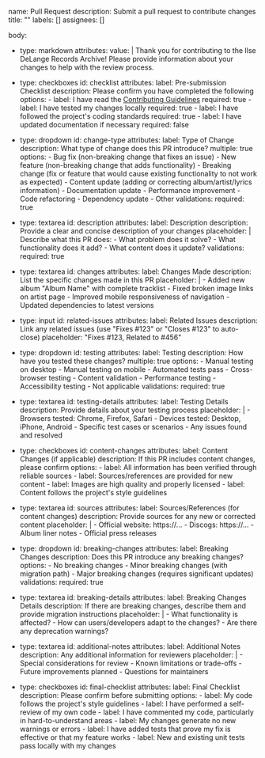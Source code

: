 name: Pull Request
description: Submit a pull request to contribute changes
title: ""
labels: []
assignees: []

body:
  - type: markdown
    attributes:
      value: |
        Thank you for contributing to the Ilse DeLange Records Archive! 
        Please provide information about your changes to help with the review process.

  - type: checkboxes
    id: checklist
    attributes:
      label: Pre-submission Checklist
      description: Please confirm you have completed the following
      options:
        - label: I have read the [Contributing Guidelines](https://github.com/ilsedelangerecords/ilsedelangerecords_web/blob/main/CONTRIBUTING.md)
          required: true
        - label: I have tested my changes locally
          required: true
        - label: I have followed the project's coding standards
          required: true
        - label: I have updated documentation if necessary
          required: false

  - type: dropdown
    id: change-type
    attributes:
      label: Type of Change
      description: What type of change does this PR introduce?
      multiple: true
      options:
        - Bug fix (non-breaking change that fixes an issue)
        - New feature (non-breaking change that adds functionality)
        - Breaking change (fix or feature that would cause existing functionality to not work as expected)
        - Content update (adding or correcting album/artist/lyrics information)
        - Documentation update
        - Performance improvement
        - Code refactoring
        - Dependency update
        - Other
    validations:
      required: true

  - type: textarea
    id: description
    attributes:
      label: Description
      description: Provide a clear and concise description of your changes
      placeholder: |
        Describe what this PR does:
        - What problem does it solve?
        - What functionality does it add?
        - What content does it update?
    validations:
      required: true

  - type: textarea
    id: changes
    attributes:
      label: Changes Made
      description: List the specific changes made in this PR
      placeholder: |
        - Added new album "Album Name" with complete tracklist
        - Fixed broken image links on artist page
        - Improved mobile responsiveness of navigation
        - Updated dependencies to latest versions

  - type: input
    id: related-issues
    attributes:
      label: Related Issues
      description: Link any related issues (use "Fixes #123" or "Closes #123" to auto-close)
      placeholder: "Fixes #123, Related to #456"

  - type: dropdown
    id: testing
    attributes:
      label: Testing
      description: How have you tested these changes?
      multiple: true
      options:
        - Manual testing on desktop
        - Manual testing on mobile
        - Automated tests pass
        - Cross-browser testing
        - Content validation
        - Performance testing
        - Accessibility testing
        - Not applicable
    validations:
      required: true

  - type: textarea
    id: testing-details
    attributes:
      label: Testing Details
      description: Provide details about your testing process
      placeholder: |
        - Browsers tested: Chrome, Firefox, Safari
        - Devices tested: Desktop, iPhone, Android
        - Specific test cases or scenarios
        - Any issues found and resolved

  - type: checkboxes
    id: content-changes
    attributes:
      label: Content Changes (if applicable)
      description: If this PR includes content changes, please confirm
      options:
        - label: All information has been verified through reliable sources
        - label: Sources/references are provided for new content
        - label: Images are high quality and properly licensed
        - label: Content follows the project's style guidelines

  - type: textarea
    id: sources
    attributes:
      label: Sources/References (for content changes)
      description: Provide sources for any new or corrected content
      placeholder: |
        - Official website: https://...
        - Discogs: https://...
        - Album liner notes
        - Official press releases

  - type: dropdown
    id: breaking-changes
    attributes:
      label: Breaking Changes
      description: Does this PR introduce any breaking changes?
      options:
        - No breaking changes
        - Minor breaking changes (with migration path)
        - Major breaking changes (requires significant updates)
    validations:
      required: true

  - type: textarea
    id: breaking-details
    attributes:
      label: Breaking Changes Details
      description: If there are breaking changes, describe them and provide migration instructions
      placeholder: |
        - What functionality is affected?
        - How can users/developers adapt to the changes?
        - Are there any deprecation warnings?

  - type: textarea
    id: additional-notes
    attributes:
      label: Additional Notes
      description: Any additional information for reviewers
      placeholder: |
        - Special considerations for review
        - Known limitations or trade-offs
        - Future improvements planned
        - Questions for maintainers

  - type: checkboxes
    id: final-checklist
    attributes:
      label: Final Checklist
      description: Please confirm before submitting
      options:
        - label: My code follows the project's style guidelines
        - label: I have performed a self-review of my own code
        - label: I have commented my code, particularly in hard-to-understand areas
        - label: My changes generate no new warnings or errors
        - label: I have added tests that prove my fix is effective or that my feature works
        - label: New and existing unit tests pass locally with my changes

